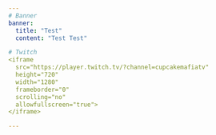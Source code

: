 ```yaml
---
# Banner
banner:
  title: "Test"
  content: "Test Test"

# Twitch
<iframe
  src="https://player.twitch.tv/?channel=cupcakemafiatv"
  height="720"
  width="1280"
  frameborder="0"
  scrolling="no"
  allowfullscreen="true">
</iframe>

---
```

